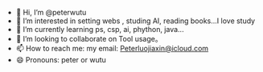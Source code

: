 - 👋 Hi, I’m @peterwutu
- 👀 I’m interested in setting webs , studing AI, reading books...I love study
- 🌱 I’m currently learning ps, csp, ai, phython, java... 
- 💞️ I’m looking to collaborate on Tool usage。
- 📫 How to reach me: my email: Peterluojiaxin@icloud.com 
- 😄 Pronouns: peter or wutu


<!---
peterwutu/peterwutu is a ✨ special ✨ repository because its `README.md` (this file) appears on your GitHub profile.
You can click the Preview link to take a look at your changes.
--->
